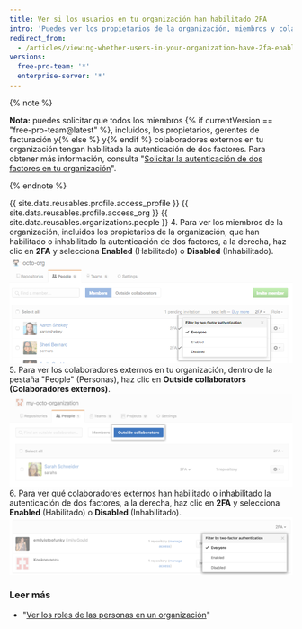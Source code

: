 ```yaml
---
title: Ver si los usuarios en tu organización han habilitado 2FA
intro: 'Puedes ver los propietarios de la organización, miembros y colaboradores externos que han habilitado la autenticación de dos factores.'
redirect_from:
  - /articles/viewing-whether-users-in-your-organization-have-2fa-enabled
versions:
  free-pro-team: '*'
  enterprise-server: '*'
---
```


{% note %}

**Nota:** puedes solicitar que todos los miembros {% if currentVersion == "free-pro-team@latest" %}, incluidos, los propietarios, gerentes de facturación y{% else %} y{% endif %} colaboradores externos en tu organización tengan habilitada la autenticación de dos factores. Para obtener más información, consulta "[Solicitar la autenticación de dos factores en tu organización](/articles/requiring-two-factor-authentication-in-your-organization)".

{% endnote %}

{{ site.data.reusables.profile.access_profile }}
{{ site.data.reusables.profile.access_org }}
{{ site.data.reusables.organizations.people }}
4. Para ver los miembros de la organización, incluidos los propietarios de la organización, que han habilitado o inhabilitado la autenticación de dos factores, a la derecha, haz clic en **2FA** y selecciona **Enabled** (Habilitado) o **Disabled** (Inhabilitado). ![filter-org-members-by-2fa](/assets/images/help/2fa/filter-org-members-by-2fa.png)
5. Para ver los colaboradores externos en tu organización, dentro de la pestaña "People" (Personas), haz clic en **Outside collaborators (Colaboradores externos)**. ![select-outside-collaborators](/assets/images/help/organizations/select-outside-collaborators.png)
6. Para ver qué colaboradores externos han habilitado o inhabilitado la autenticación de dos factores, a la derecha, haz clic en **2FA** y selecciona **Enabled** (Habilitado) o **Disabled** (Inhabilitado). ![filter-outside-collaborators-by-2fa](/assets/images/help/2fa/filter-outside-collaborators-by-2fa.png)

### Leer más

- "[Ver los roles de las personas en un organización](/articles/viewing-people-s-roles-in-an-organization)"
